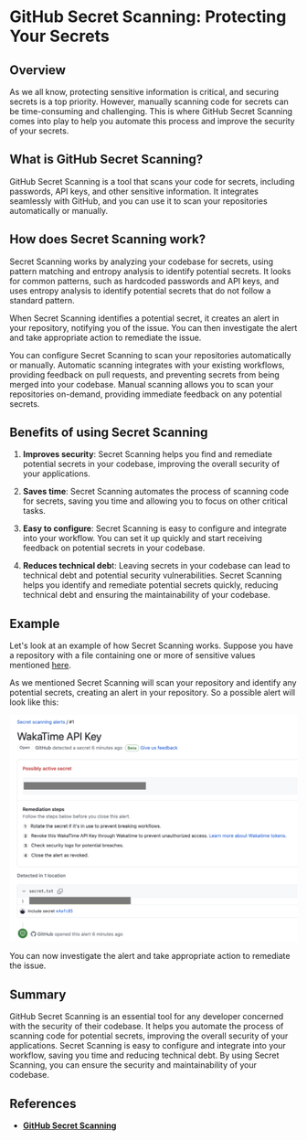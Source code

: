 # GitHub Secret Scanning: Protecting Your Secrets

## Overview

As we all know, protecting sensitive information is critical, and securing secrets is a top priority. However, manually scanning code for secrets can be time-consuming and challenging. This is where GitHub Secret Scanning comes into play to help you automate this process and improve the security of your secrets.

## What is GitHub Secret Scanning?

GitHub Secret Scanning is a tool that scans your code for secrets, including passwords, API keys, and other sensitive information. It integrates seamlessly with GitHub, and you can use it to scan your repositories automatically or manually.

## How does Secret Scanning work?

Secret Scanning works by analyzing your codebase for secrets, using pattern matching and entropy analysis to identify potential secrets. It looks for common patterns, such as hardcoded passwords and API keys, and uses entropy analysis to identify potential secrets that do not follow a standard pattern.

When Secret Scanning identifies a potential secret, it creates an alert in your repository, notifying you of the issue. You can then investigate the alert and take appropriate action to remediate the issue.

You can configure Secret Scanning to scan your repositories automatically or manually. Automatic scanning integrates with your existing workflows, providing feedback on pull requests, and preventing secrets from being merged into your codebase. Manual scanning allows you to scan your repositories on-demand, providing immediate feedback on any potential secrets.

## Benefits of using Secret Scanning

1. **Improves security**: Secret Scanning helps you find and remediate potential secrets in your codebase, improving the overall security of your applications.

2. **Saves time**: Secret Scanning automates the process of scanning code for secrets, saving you time and allowing you to focus on other critical tasks.

3. **Easy to configure**: Secret Scanning is easy to configure and integrate into your workflow. You can set it up quickly and start receiving feedback on potential secrets in your codebase.

4. **Reduces technical deb**t: Leaving secrets in your codebase can lead to technical debt and potential security vulnerabilities. Secret Scanning helps you identify and remediate potential secrets quickly, reducing technical debt and ensuring the maintainability of your codebase.

## Example

Let's look at an example of how Secret Scanning works. Suppose you have a repository with a file containing one or more of sensitive values mentioned [here](https://docs.github.com/en/code-security/secret-scanning/secret-scanning-patterns).

As we mentioned Secret Scanning will scan your repository and identify any potential secrets, creating an alert in your repository. So a possible alert will look like this:

![secret-scanning](../../images/security/secret-scanning.png)

You can now investigate the alert and take appropriate action to remediate the issue.

## Summary

GitHub Secret Scanning is an essential tool for any developer concerned with the security of their codebase. It helps you automate the process of scanning code for potential secrets, improving the overall security of your applications. Secret Scanning is easy to configure and integrate into your workflow, saving you time and reducing technical debt. By using Secret Scanning, you can ensure the security and maintainability of your codebase.

## References

- [**GitHub Secret Scanning**](https://docs.github.com/en/code-security/secret-scanning)
